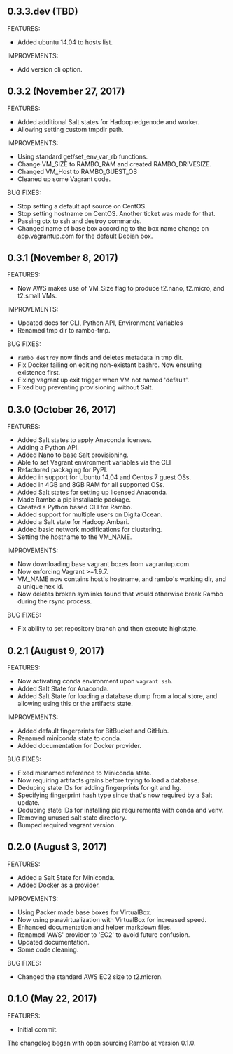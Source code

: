 ## 0.3.3.dev (TBD)

FEATURES:

  - Added ubuntu 14.04 to hosts list.

IMPROVEMENTS:

  - Add version cli option.

## 0.3.2 (November 27, 2017)

FEATURES:

  - Added additional Salt states for Hadoop edgenode and worker.
  - Allowing setting custom tmpdir path.

IMPROVEMENTS:

  - Using standard get/set_env_var_rb functions.
  - Change VM_SIZE to RAMBO_RAM and created RAMBO_DRIVESIZE.
  - Changed VM_Host to RAMBO_GUEST_OS
  - Cleaned up some Vagrant code.

BUG FIXES:

  - Stop setting a default apt source on CentOS.
  - Stop setting hostname on CentOS. Another ticket was made for that.
  - Passing ctx to ssh and destroy commands.
  - Changed name of base box according to the box name change on app.vagrantup.com for the default Debian box.

## 0.3.1 (November 8, 2017)

FEATURES:

  - Now AWS makes use of VM_Size flag to produce t2.nano, t2.micro, and t2.small VMs.

IMPROVEMENTS:

  - Updated docs for CLI, Python API, Environment Variables
  - Renamed tmp dir to rambo-tmp.

BUG FIXES:

  - `rambo destroy` now finds and deletes metadata in tmp dir.
  - Fix Docker failing on editing non-existant bashrc. Now ensuring existence first.
  - Fixing vagrant up exit trigger when VM not named 'default'.
  - Fixed bug preventing provisioning without Salt.

## 0.3.0 (October 26, 2017)

FEATURES:

  - Added Salt states to apply Anaconda licenses.
  - Adding a Python API.
  - Added Nano to base Salt provisioning.
  - Able to set Vagrant environment variables via the CLI
  - Refactored packaging for PyPI.
  - Added in support for Ubuntu 14.04 and Centos 7 guest OSs.
  - Added in 4GB and 8GB RAM for all supported OSs.
  - Added Salt states for setting up licensed Anaconda.
  - Made Rambo a pip installable package.
  - Created a Python based CLI for Rambo.
  - Added support for multiple users on DigitalOcean.
  - Added a Salt state for Hadoop Ambari.
  - Added basic network modifications for clustering.
  - Setting the hostname to the VM_NAME.

IMPROVEMENTS:

  - Now downloading base vagrant boxes from vagrantup.com.
  - Now enforcing Vagrant >=1.9.7.
  - VM_NAME now contains host's hostname, and rambo's working dir, and a unique hex id.
  - Now deletes broken symlinks found that would otherwise break Rambo during the rsync process.

BUG FIXES:

  - Fix ability to set repository branch and then execute highstate.

## 0.2.1 (August 9, 2017)

FEATURES:

  - Now activating conda environment upon `vagrant ssh`.
  - Added Salt State for Anaconda.
  - Added Salt State for loading a database dump from a local store, and
    allowing using this or the artifacts state.

IMPROVEMENTS:

  - Added default fingerprints for BitBucket and GitHub.
  - Renamed miniconda state to conda.
  - Added documentation for Docker provider.

BUG FIXES:

  - Fixed misnamed reference to Miniconda state.
  - Now requiring artifacts grains before trying to load a database.
  - Deduping state IDs for adding fingerprints for git and hg.
  - Specifying fingerprint hash type since that's now required by a Salt update.
  - Deduping state IDs for installing pip requirements with conda and venv.
  - Removing unused salt state directory.
  - Bumped required vagrant version.

## 0.2.0 (August 3, 2017)

FEATURES:

  - Added a Salt State for Miniconda.
  - Added Docker as a provider.

IMPROVEMENTS:

  - Using Packer made base boxes for VirtualBox.
  - Now using paravirtualization with VirtualBox for increased speed.
  - Enhanced documentation and helper markdown files.
  - Renamed 'AWS' provider to 'EC2' to avoid future confusion.
  - Updated documentation.
  - Some code cleaning.

BUG FIXES:

  - Changed the standard AWS EC2 size to t2.micron.

## 0.1.0 (May 22, 2017)

FEATURES:

  - Initial commit.

The changelog began with open sourcing Rambo at version 0.1.0.
